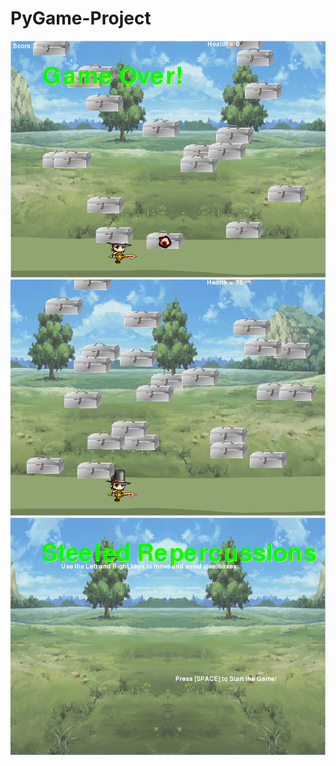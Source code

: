 # PyGame-Project
<img src = "https://github.com/ohern8893/PyGame-Project/blob/master/Game%20Plan/Capture%20Game%20Over.PNG">
<img src = "https://github.com/ohern8893/PyGame-Project/blob/master/Game%20Plan/Capture%20Pt1.PNG">
<img src = "https://github.com/ohern8893/PyGame-Project/blob/master/Game%20Plan/Capture%20Title.PNG">
